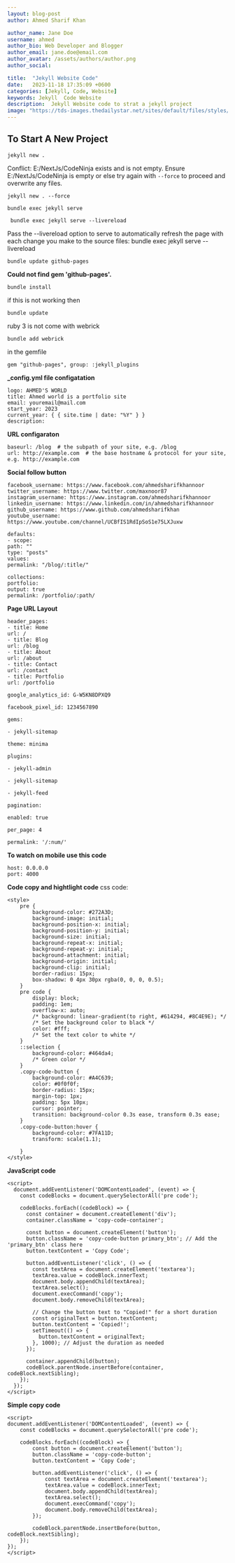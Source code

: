 ```yaml
---
layout: blog-post
author: Ahmed Sharif Khan

author_name: Jane Doe
username: ahmed
author_bio: Web Developer and Blogger
author_email: jane.doe@email.com
author_avatar: /assets/authors/author.png
author_social:

title:  "Jekyll Website Code"
date:   2023-11-18 17:35:09 +0600
categories: [Jekyll, Code, Website]
keywords: Jekyll  Code Website
description:  Jekyll Website code to strat a jekyll project
image: "https://tds-images.thedailystar.net/sites/default/files/styles/big_202/public/images/2023/07/13/facebook_thumbnail_8.png"
---
```


## To Start A New Project

```
jekyll new .
```

Conflict: E:/NextJs/CodeNinja exists and is not empty. Ensure E:/NextJs/CodeNinja is empty or else try again with `--force` to proceed and overwrite any files.

```
jekyll new . --force
```

```
bundle exec jekyll serve
```

```
 bundle exec jekyll serve --livereload
```

Pass the --livereload option to serve to automatically refresh the page with each change you make to the source files: bundle exec jekyll serve --livereload

```
bundle update github-pages
```

 **Could not find gem 'github-pages'.**

```
bundle install
```

if this is not working then

```
bundle update
```

ruby 3 is not come with webrick

```
bundle add webrick
```

in the gemfile

```
gem "github-pages", group: :jekyll_plugins
```

**_config.yml file configatation**

```
logo: AHMED'S WORLD
title: Ahmed world is a portfolio site
email: youremail@mail.com
start_year: 2023
current_year: { { site.time | date: "%Y" } }
description:
```

**URL configaraton**

```
baseurl: /blog  # the subpath of your site, e.g. /blog
url: http://example.com  # the base hostname & protocol for your site, e.g. http://example.com
```
  
**Social follow button**

```
facebook_username: https://www.facebook.com/ahmedsharifkhannoor
twitter_username: https://www.twitter.com/maxnoor87
instagram_username: https://www.instagram.com/ahmedsharifkhannoor
linkedin_username: https://www.linkedin.com/in/ahmedsharifkhannoor
github_username: https://www.github.com/ahmedsharifkhan
youtube_username: https://www.youtube.com/channel/UCBfIS1RdIpSoS1e75LXJuxw
```
  
```
defaults:
- scope:
path: ""
type: "posts"
values:
permalink: "/blog/:title/"
```
  
```
collections:
portfolio:
output: true
permalink: /portfolio/:path/
```
**Page URL Layout**

```
header_pages:
- title: Home
url: /
- title: Blog
url: /blog
- title: About
url: /about
- title: Contact
url: /contact
- title: Portfolio
url: /portfolio
```
  
```
google_analytics_id: G-W5KN8DPXQ9

facebook_pixel_id: 1234567890
```
  
```
gems:

- jekyll-sitemap
```

```
theme: minima

plugins:

- jekyll-admin

- jekyll-sitemap

- jekyll-feed
```
  
```
pagination:

enabled: true

per_page: 4

permalink: '/:num/'
```

**To watch on mobile use this code**

 ```
host: 0.0.0.0
port: 4000
```

**Code copy and hightlight code**
css code:
<!-- code show -->
```
<style>
    pre {
        background-color: #272A3D;
        background-image: initial;
        background-position-x: initial;
        background-position-y: initial;
        background-size: initial;
        background-repeat-x: initial;
        background-repeat-y: initial;
        background-attachment: initial;
        background-origin: initial;
        background-clip: initial;
        border-radius: 15px;
        box-shadow: 0 4px 30px rgba(0, 0, 0, 0.5);
    }
    pre code {
        display: block;
        padding: 1em;
        overflow-x: auto;
        /* background: linear-gradient(to right, #614294, #8C4E9E); */
        /* Set the background color to black */
        color: #fff;
        /* Set the text color to white */
    }
    ::selection {
        background-color: #464da4;
        /* Green color */
    }
    .copy-code-button {
        background-color: #A4C639;
        color: #0f0f0f;
        border-radius: 15px;
        margin-top: 1px;
        padding: 5px 10px;
        cursor: pointer;
        transition: background-color 0.3s ease, transform 0.3s ease;
    }
    .copy-code-button:hover {
        background-color: #7FA11D;
        transform: scale(1.1);

    }
</style>
```

**JavaScript code**

```
<script>
  document.addEventListener('DOMContentLoaded', (event) => {
    const codeBlocks = document.querySelectorAll('pre code');

    codeBlocks.forEach((codeBlock) => {
      const container = document.createElement('div');
      container.className = 'copy-code-container';

      const button = document.createElement('button');
      button.className = 'copy-code-button primary_btn'; // Add the 'primary_btn' class here
      button.textContent = 'Copy Code';

      button.addEventListener('click', () => {
        const textArea = document.createElement('textarea');
        textArea.value = codeBlock.innerText;
        document.body.appendChild(textArea);
        textArea.select();
        document.execCommand('copy');
        document.body.removeChild(textArea);

        // Change the button text to "Copied!" for a short duration
        const originalText = button.textContent;
        button.textContent = 'Copied!';
        setTimeout(() => {
          button.textContent = originalText;
        }, 1000); // Adjust the duration as needed
      });

      container.appendChild(button);
      codeBlock.parentNode.insertBefore(container, codeBlock.nextSibling);
    });
  });
</script>
```

**Simple copy code**

```
<script>
document.addEventListener('DOMContentLoaded', (event) => {
    const codeBlocks = document.querySelectorAll('pre code');

    codeBlocks.forEach((codeBlock) => {
        const button = document.createElement('button');
        button.className = 'copy-code-button';
        button.textContent = 'Copy Code';

        button.addEventListener('click', () => {
            const textArea = document.createElement('textarea');
            textArea.value = codeBlock.innerText;
            document.body.appendChild(textArea);
            textArea.select();
            document.execCommand('copy');
            document.body.removeChild(textArea);
        });

        codeBlock.parentNode.insertBefore(button, codeBlock.nextSibling);
    });
});
</script>
```
